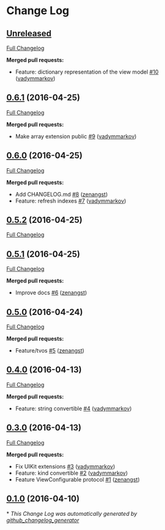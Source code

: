 # Change Log

## [Unreleased](https://github.com/hyperoslo/Brick/tree/HEAD)

[Full Changelog](https://github.com/hyperoslo/Brick/compare/0.6.1...HEAD)

**Merged pull requests:**

- Feature: dictionary representation of the view model [\#10](https://github.com/hyperoslo/Brick/pull/10) ([vadymmarkov](https://github.com/vadymmarkov))

## [0.6.1](https://github.com/hyperoslo/Brick/tree/0.6.1) (2016-04-25)
[Full Changelog](https://github.com/hyperoslo/Brick/compare/0.6.0...0.6.1)

**Merged pull requests:**

- Make array extension public [\#9](https://github.com/hyperoslo/Brick/pull/9) ([vadymmarkov](https://github.com/vadymmarkov))

## [0.6.0](https://github.com/hyperoslo/Brick/tree/0.6.0) (2016-04-25)
[Full Changelog](https://github.com/hyperoslo/Brick/compare/0.5.2...0.6.0)

**Merged pull requests:**

- Add CHANGELOG.md [\#8](https://github.com/hyperoslo/Brick/pull/8) ([zenangst](https://github.com/zenangst))
- Feature: refresh indexes [\#7](https://github.com/hyperoslo/Brick/pull/7) ([vadymmarkov](https://github.com/vadymmarkov))

## [0.5.2](https://github.com/hyperoslo/Brick/tree/0.5.2) (2016-04-25)
[Full Changelog](https://github.com/hyperoslo/Brick/compare/0.5.1...0.5.2)

## [0.5.1](https://github.com/hyperoslo/Brick/tree/0.5.1) (2016-04-25)
[Full Changelog](https://github.com/hyperoslo/Brick/compare/0.5.0...0.5.1)

**Merged pull requests:**

- Improve docs [\#6](https://github.com/hyperoslo/Brick/pull/6) ([zenangst](https://github.com/zenangst))

## [0.5.0](https://github.com/hyperoslo/Brick/tree/0.5.0) (2016-04-24)
[Full Changelog](https://github.com/hyperoslo/Brick/compare/0.4.0...0.5.0)

**Merged pull requests:**

- Feature/tvos [\#5](https://github.com/hyperoslo/Brick/pull/5) ([zenangst](https://github.com/zenangst))

## [0.4.0](https://github.com/hyperoslo/Brick/tree/0.4.0) (2016-04-13)
[Full Changelog](https://github.com/hyperoslo/Brick/compare/0.3.0...0.4.0)

**Merged pull requests:**

- Feature: string convertible [\#4](https://github.com/hyperoslo/Brick/pull/4) ([vadymmarkov](https://github.com/vadymmarkov))

## [0.3.0](https://github.com/hyperoslo/Brick/tree/0.3.0) (2016-04-13)
[Full Changelog](https://github.com/hyperoslo/Brick/compare/0.1.0...0.3.0)

**Merged pull requests:**

- Fix UIKit extensions [\#3](https://github.com/hyperoslo/Brick/pull/3) ([vadymmarkov](https://github.com/vadymmarkov))
- Feature: kind convertible [\#2](https://github.com/hyperoslo/Brick/pull/2) ([vadymmarkov](https://github.com/vadymmarkov))
- Feature ViewConfigurable protocol [\#1](https://github.com/hyperoslo/Brick/pull/1) ([zenangst](https://github.com/zenangst))

## [0.1.0](https://github.com/hyperoslo/Brick/tree/0.1.0) (2016-04-10)


\* *This Change Log was automatically generated by [github_changelog_generator](https://github.com/skywinder/Github-Changelog-Generator)*